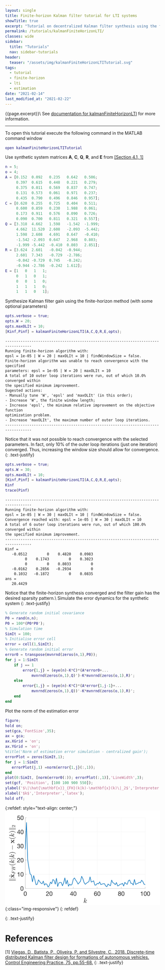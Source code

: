 ```yaml
---
layout: single
title: Finite-horizon Kalman filter tutorial for LTI systems
showTitle: true
excerpt: "Tutorial on decentralized Kalman filter synthesis using the finite-horizon method."
permalink: /tutorials/kalmanFiniteHorizonLTI/
classes: wide
sidebar:
  title: "Tutorials"
  nav: sidebar-tutorials
header:
  teaser: "/assets/img/kalmanFiniteHorizonLTITutorial.svg"
tags:
  - tutorial
  - finite-horizon
  - lti
  - estimation
date: "2021-02-14"
last_modified_at: "2021-02-22"
---
```

{{page.excerpt}}\\
See [documentation for kalmanFiniteHorizonLTI](/documentation/kalmanFiniteHorizonLTI/) for more information.

***

To open this tutorial execute the following command in the MATLAB command window
~~~m
open kalmanFiniteHorizonLTITutorial
~~~


Use synthetic system matrices $\mathbf{A}$, $\mathbf{C}$, $\mathbf{Q}$, $\mathbf{R}$, and $\mathbf{E}$ from [[Section 4.1, 1]](#references)
~~~m
n = 5;
o = 4;
A = [0.152  0.092   0.235   0.642   0.506;
     0.397  0.615   0.448   0.221   0.279;
     0.375  0.011   0.569   0.837   0.747;
     0.131  0.573   0.061   0.971   0.237;
     0.435  0.790   0.496   0.846   0.957];
C = [0.620  0.255   0.725   0.404   0.511;
     0.600  0.859   0.230   1.988   0.061;
     0.173  0.911   0.576   0.090   0.726;
     0.090  0.700   0.811   0.321   0.557];
Q = [3.318  4.662   1.598   -1.542  -1.999;
     4.662  11.520  2.608   -2.093  -5.442;
     1.598  2.608   4.691   0.647   -0.410;
     -1.542 -2.093  0.647   2.968   0.803;
     -1.999 -5.442  -0.410  0.803   2.851];
R = [3.624  2.601   -0.042  -0.944;
     2.601  7.343   -0.729  -2.786;
     -0.042 -0.729  0.745   -0.242;
     -0.944 -2.786  -0.242  1.612];
E = [1   0   1   1;
     0   1   0   1;
     0   0   1   0;
     1   1   1   0;
     1   1   0   1];
~~~

Synthesize Kalman filter gain using the finite-horizon method (with some optional parameters)
~~~m
opts.verbose = true;
opts.W = 20;
opts.maxOLIt = 10;
[Kinf,Pinf] = kalmanFiniteHorizonLTI(A,C,Q,R,E,opts);
~~~
~~~text
----------------------------------------------------------------------------------
Running finite-horizon algorithm with:
epsl = 1e-05 | W = 20 | maxOLIt = 10 | findWindowSize = false.
Finite-horizon algorithm was unable to reach convergence with the specified
parameters: epsl = 1e-05 | W = 20 | maxOLIt = 10
A total of 10 outer loop iterations were run, out of which 10.0% converged within
the specified minimum improvement.
Sugested actions:
- Manually tune 'W', 'epsl' and 'maxOLIt' (in this order);
- Increase 'W', the finite window length;
- Increase 'epsl', the minimum relative improvement on the objective function
optimization problem.
- Increase 'maxOLIt', the maximum number of outer loop iterations.
----------------------------------------------------------------------------------
~~~
Notice that it was not possible to reach convergence with the selected parameters. In fact, only 10% of the outer loop iterations (just one iteration) converged.  Thus, increasing the window size should allow for convergence.
{: .text-justify}
~~~m
opts.verbose = true;
opts.W = 30;
opts.maxOLIt = 10;
[Kinf,Pinf] = kalmanFiniteHorizonLTI(A,C,Q,R,E,opts);
Kinf
trace(Pinf)
~~~
~~~text
----------------------------------------------------------------------------------
Running finite-horizon algorithm with:
epsl = 1e-05 | W = 30 | maxOLIt = 10 | findWindowSize = false.
Convergence reached with: epsl = 1e-05 | W = 30 | maxOLIt = 10
A total of 6 outer loop iterations were run, out of which 100.0% converged within
the specified minimum improvement.
----------------------------------------------------------------------------------
Kinf =
   -0.0512         0    0.4820    0.0983
         0    0.1743         0    0.3023
         0         0    0.8033         0
   -0.0162    0.2856   -0.2934         0
    0.1032   -0.1872         0    0.0835
ans =
   20.4429
~~~

Notice that the finite-horizon synthesis converged and the filter gain has the desired sparsity pattern.\\
Simulate the error dynamics for the synthetic system
{: .text-justify}
~~~m
% Generate random initial covariance
P0 = rand(n,n);
P0 = 100*(P0*P0');
% Simulation time
SimIt = 100;
% Initialise error cell
error = cell(1,SimIt);
% Generate random initial error
error0 = transpose(mvnrnd(zeros(n,1),P0));
for j = 1:SimIt
    if j == 1
        error{1,j} = (eye(n)-K*C)*(A*error0+...
            mvnrnd(zeros(n,1),Q)')-K*mvnrnd(zeros(o,1),R)';
    else
        error{1,j} = (eye(n)-K*C)*(A*error{1,j-1}+...
            mvnrnd(zeros(n,1),Q))'-K*mvnrnd(zeros(o,1),R)';
    end
end
~~~
Plot the norm of the estimation error
~~~m
figure;
hold on;
set(gca,'FontSize',35);
ax = gca;
ax.XGrid = 'on';
ax.YGrid = 'on';
%title('Norm of estimation error simulation - centralized gain');
errorPlot = zeros(SimIt,1);
for j = 1:SimIt
   errorPlot(j,1) =norm(error{1,j}(:,1));
end
plot(0:SimIt, [norm(error0(:)); errorPlot(:,1)],'LineWidth',3);
set(gcf, 'Position', [100 100 900 550]);
ylabel('$\|\hat{\mathbf{x}}_{FH}(k|k)-\mathbf{x}(k)\|_2$','Interpreter','latex');
xlabel('$k$','Interpreter','latex');
hold off;
~~~
{:refdef: style="text-align: center;"}
![image-title-here](/assets/img/kalmanFiniteHorizonLTITutorial.svg){:class="img-responsive"}
{: refdef}

{: .text-justify}

# References
[1] <a href="https://www.sciencedirect.com/science/article/pii/S0967066118300571" target="_blank">Viegas, D., Batista, P., Oliveira, P. and Silvestre, C., 2018. Discrete-time distributed Kalman filter design for formations of autonomous vehicles. Control Engineering Practice, 75, pp.55-68.</a>
{: .text-justify}
